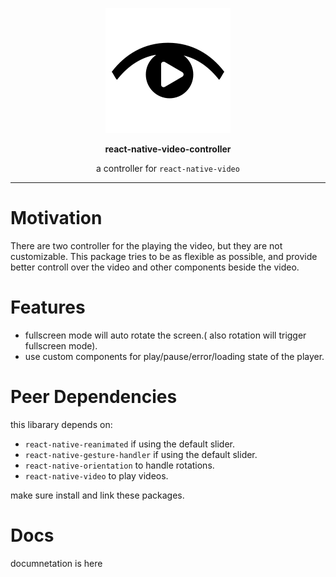 <p align="center">
  <img src="./docs/images/logo.png" />
</p>
<p align="center">
  <strong>react-native-video-controller</strong>
</p>
<p align="center">a controller for <code>react-native-video</code> </p>





---

# Motivation
There are two controller for the playing the video, but they are not customizable. This package tries to be as flexible as possible, and provide better controll over the video and other components beside the video.

# Features
* fullscreen mode will auto rotate the screen.( also rotation will trigger fullscreen mode).
* use custom components for play/pause/error/loading state of the player.
  
# Peer Dependencies
this libarary depends on:

* `react-native-reanimated` if using the default slider.
* `react-native-gesture-handler` if using the default slider.
* `react-native-orientation` to handle rotations.
* `react-native-video` to play videos.
  

make sure install and link these packages.
# Docs
documnetation is here
